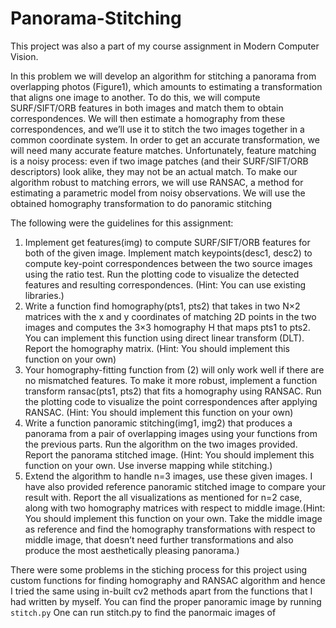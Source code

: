 # Panorama-Stitching

This project was also a part of my course assignment in Modern Computer Vision.

In this problem we will develop an algorithm for stitching a panorama from overlapping photos (Figure1), which amounts to estimating a transformation that aligns one image to another. To do this, we will compute SURF/SIFT/ORB features in both images and match them to obtain correspondences. We will then estimate a homography from these correspondences, and we’ll use it to stitch the two images together in a common coordinate system. In order to get an accurate transformation, we will need many accurate feature matches. Unfortunately, feature matching is a noisy process: even if two image patches (and their SURF/SIFT/ORB descriptors) look alike, they may not be an actual match. To make our algorithm robust to matching errors, we will use RANSAC, a method for estimating a parametric model from noisy observations. We will use the obtained homography transformation to do panoramic stitching 

The following were the guidelines for this assignment:
1. Implement get features(img) to compute SURF/SIFT/ORB features for both of the given image.
Implement match keypoints(desc1, desc2) to compute key-point correspondences between the two
source images using the ratio test. Run the plotting code to visualize the detected features and resulting
correspondences. (Hint: You can use existing libraries.)
2. Write a function find homography(pts1, pts2) that takes in two N×2 matrices with the x and
y coordinates of matching 2D points in the two images and computes the 3×3 homography H that
maps pts1 to pts2. You can implement this function using direct linear transform (DLT). Report the
homography matrix. (Hint: You should implement this function on your own)
3. Your homography-fitting function from (2) will only work well if there are no mismatched features. To
make it more robust, implement a function transform ransac(pts1, pts2) that fits a homography
using RANSAC. Run the plotting code to visualize the point correspondences after applying RANSAC.
(Hint: You should implement this function on your own)
4. Write a function panoramic stitching(img1, img2) that produces a panorama from a pair of overlapping images using your functions from the previous parts. Run the algorithm on the two images
provided. Report the panorama stitched image. (Hint: You should implement this function on your
own. Use inverse mapping while stitching.)
5. Extend the algorithm to handle n=3 images, use these given images. I have also provided reference
panoramic stitched image to compare your result with. Report the all visualizations as mentioned
for n=2 case, along with two homography matrices with respect to middle image.(Hint: You should
implement this function on your own. Take the middle image as reference and find the homography
transformations with respect to middle image, that doesn’t need further transformations and also produce
the most aesthetically pleasing panorama.)  


There were some problems in the stiching process for  this project using custom functions for finding homography and RANSAC algorithm  and hence I tried the same using in-built cv2 methods apart from the functions that I had written by myself. You can find the proper panoramic image by running `stitch.py`
One can run stitch.py to find the panormaic images of 
